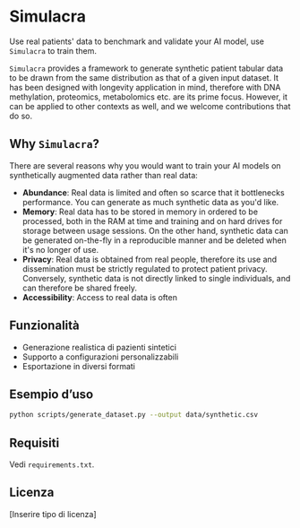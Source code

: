 # Simulacra

Use real patients' data to benchmark and validate your AI model, use `Simulacra` to train them.

`Simulacra` provides a framework to generate synthetic patient tabular data to be drawn from the same distribution as that of a given input dataset. It has been designed with longevity application in mind, therefore with DNA methylation, proteomics, metabolomics etc. are its prime focus. However, it can be applied to other contexts as well, and we welcome contributions that do so.

## Why `Simulacra`?
There are several reasons why you would want to train your AI models on synthetically augmented data rather than real data:
* **Abundance**: Real data is limited and often so scarce that it bottlenecks performance. You can generate as much synthetic data as you'd like.
* **Memory**: Real data has to be stored in memory in ordered to be processed, both in the RAM at time and training and on hard drives for storage between usage sessions. On the other hand, synthetic data can be generated on-the-fly in a reproducible manner and be deleted when it's no longer of use.
* **Privacy**: Real data is obtained from real people, therefore its use and dissemination must be strictly regulated to protect patient privacy. Conversely, synthetic data is not directly linked to single individuals, and can therefore be shared freely.
* **Accessibility**: Access to real data is often 

## Funzionalità
- Generazione realistica di pazienti sintetici
- Supporto a configurazioni personalizzabili
- Esportazione in diversi formati

## Esempio d’uso
```bash
python scripts/generate_dataset.py --output data/synthetic.csv
```

## Requisiti
Vedi `requirements.txt`.

## Licenza
[Inserire tipo di licenza]
